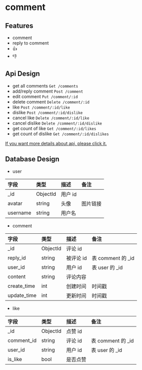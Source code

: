 
# comment

## Features
- comment
- reply to comment
- 👍
- 👎

## Api Design
- get all comments `Get /comments`
- add/reply comment `Post /comment`
- edit comment `Put /comment/:id`
- delete comment `Delete /comment/:id`
- like `Post /comment/:id/like`
- dislike `Post /comment/:id/dislike`
- cancel like `Delete /comment/:id/like`
- cancel dislike `Delete /comment/:id/dislike`
- get count of like `Get /comment/:id/likes`
- get count of dislike `Get /comment/:id/dislikes`

[If you want more details about api, please click it.](https://github.com/hugoxia/comment/wiki/Api)

## Database Design
* user

|字段	|类型	|描述	|备注|
|:-|:-|:-|:-|
|\_id	|ObjectId	|用户 id||	
|avatar	|string	|头像	|图片链接|
|username	|string	|用户名|	

* comment

|字段	|类型	|描述	|备注|
|:-|:-|:-|:-|
|\_id	|ObjectId	|评论 id	||
|reply_id	|string	|被评论 id	|表 comment 的 \_id|
|user_id	|string	|用户 id	|表 user 的 \_id|
|content	|string	|评论内容	||
|create_time	|int	|创建时间	|时间戳|
|update_time	|int	|更新时间	|时间戳|

* like

|字段	|类型	|描述	|备注|
|:-|:-|:-|:-|
|\_id|ObjectId|点赞 id||
|comment_id	|string	|评论 id	|表 comment 的 \_id|
|user_id	|string	|用户 id	|表 user 的 \_id|
|is_like	|bool	|是否点赞|	|
